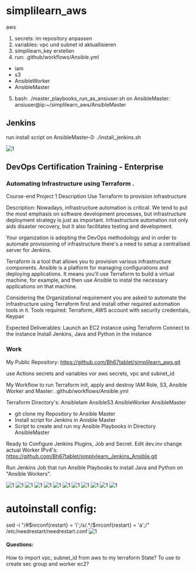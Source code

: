 # simplilearn_aws
aws

1. secrets: im repository anpassen
2. variables: vpc und subnet id aktuallisieren
3. simplilearn_key erstellen
4. run: .github/workflows/Ansible.yml
- iam
- s3
- AnsibleWorker
- AnsibleMaster

5. bash: ./master_playbooks_run_as_ansiuser.sh
on AnsibleMaster:
ansiuser@ip:~/simplilearn_aws/AnsibleMaster

## Jenkins
run install script on AnsibleMaster-0:
./install_jenkins.sh

![1](./jenkins_on_aws_gui_ssh_tunnel_to_lolocalhost_port_8081.png)

## DevOps Certification Training - Enterprise
### Automating Infrastructure using Terraform .

Course-end Project 1
Description
Use Terraform to provision infrastructure

Description:
Nowadays, infrastructure automation is critical. We tend to put the most emphasis on software development processes, but infrastructure deployment strategy is just as important. Infrastructure automation not only aids disaster recovery, but it also facilitates testing and development.

Your organization is adopting the DevOps methodology and in order to automate provisioning of infrastructure there's a need to setup a centralised server for Jenkins.

Terraform is a tool that allows you to provision various infrastructure components. Ansible is a platform for managing configurations and deploying applications. It means you'll use Terraform to build a virtual machine, for example, and then use Ansible to instal the necessary applications on that machine.

Considering the Organizational requirement you are asked to automate the infrastructure using Terraform first and install other required automation tools in it.
Tools required: Terraform, AWS account with security credentials, Keypair

Expected Deliverables:
Launch an EC2 instance using Terraform
Connect to the instance
Install Jenkins, Java and Python in the instance

### Work
My Public Repository:
https://github.com/Bh67tablet/simplilearn_aws.git

use Actions secrets and variables vor aws secrets, vpc and subnet_id

My Workflow to run Terraform init, apply and destroy IAM Role, S3, Ansible Worker and Master:
.github/workflows/Ansible.yml

Terraform Directory's:
AnsibleIam
AnsibleS3
AnsibleWorker
AnsibleMaster

- git clone my Repository to Ansible Master
- Install script for Jenkins in Anisble Master
- Script to create and run my Ansible Playbooks in Directory AnsibleMaster

Ready to Configure Jenkins Plugins, Job and Secret. Edit dev.inv change actual Worker IPv4's:
https://github.com/Bh67tablet/simplylearn_Jenkins_Ansible.git

Run Jenkins Job that run Ansible Playbooks to install Java and Python on "Ansible Workers".

![1](Bilder/Screenshot153.png)
![1](Bilder/Screenshot154.png)
![1](Bilder/Screenshot155.png)
![1](Bilder/Screenshot165.png)
![1](Bilder/Screenshot157.png)
![1](Bilder/Screenshot158.png)
![1](Bilder/Screenshot159.png)
![1](Bilder/Screenshot160.png)
![1](Bilder/Screenshot161.png)
![1](Bilder/Screenshot162.png)
![1](Bilder/Screenshot163.png)
![1](Bilder/Screenshot164.png)
# autoinstall config:
sed -i "/#\$nrconf{restart} = 'i';/s/.*/\$nrconf{restart} = 'a';/" /etc/needrestart/needrestart.conf
![1](Bilder/Screenshot152.png)


#### Questions:
How to import vpc, subnet_id from aws to my terraform State? To use to create sec group and worker ec2?

